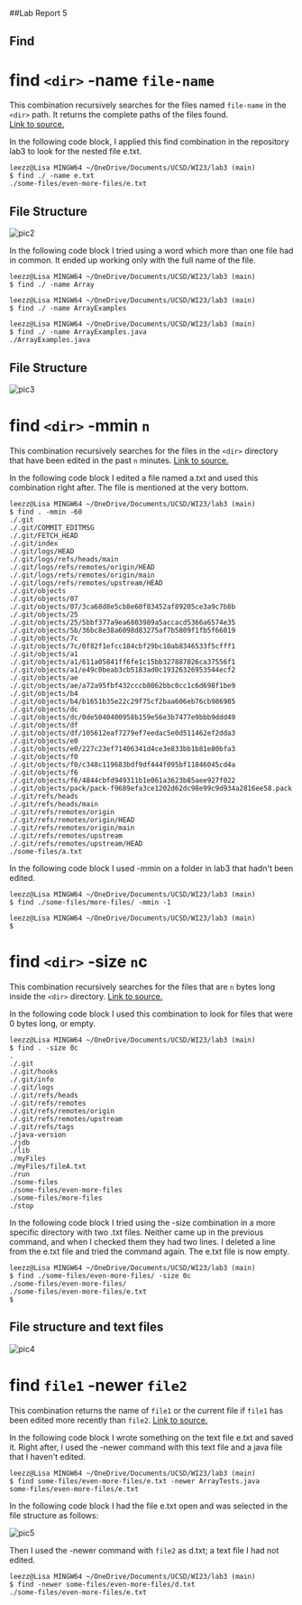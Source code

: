 ##Lab Report 5

## **Find**

# find `<dir>` -name `file-name`


This combination recursively searches for the files named `file-name` in the `<dir>` path. It returns the complete paths of the files found.\
[Link to source.](https://www.ibm.com/docs/en/aix/7.2?topic=f-find-command)

In the following code block, I applied this find combination in the repository lab3 to look for the nested file e.txt.

```
leezz@Lisa MINGW64 ~/OneDrive/Documents/UCSD/WI23/lab3 (main)
$ find ./ -name e.txt
./some-files/even-more-files/e.txt
```

## File Structure 
![pic2](lab5-pic2.png)

In the following code block I tried using a word which more than one file had in common. It ended up working only with the full name of the file.

```
leezz@Lisa MINGW64 ~/OneDrive/Documents/UCSD/WI23/lab3 (main)
$ find ./ -name Array

leezz@Lisa MINGW64 ~/OneDrive/Documents/UCSD/WI23/lab3 (main)
$ find ./ -name ArrayExamples

leezz@Lisa MINGW64 ~/OneDrive/Documents/UCSD/WI23/lab3 (main)
$ find ./ -name ArrayExamples.java
./ArrayExamples.java
```

## File Structure

![pic3](lab5-pic3.png)

# find `<dir>` -mmin `n`

This combination recursively searches for the files in the `<dir>` directory that have been edited in the past `n` minutes.
[Link to source.](https://www.ibm.com/docs/en/aix/7.2?topic=f-find-command)

In the following code block I edited a file named a.txt and used this combination right after. The file is mentioned at the very bottom.

```
leezz@Lisa MINGW64 ~/OneDrive/Documents/UCSD/WI23/lab3 (main)
$ find . -mmin -60
./.git
./.git/COMMIT_EDITMSG
./.git/FETCH_HEAD
./.git/index
./.git/logs/HEAD
./.git/logs/refs/heads/main
./.git/logs/refs/remotes/origin/HEAD
./.git/logs/refs/remotes/origin/main
./.git/logs/refs/remotes/upstream/HEAD
./.git/objects
./.git/objects/07
./.git/objects/07/3ca68d8e5cb8e60f83452af89205ce3a9c7b8b
./.git/objects/25
./.git/objects/25/5bbf377a9ea6803989a5accacd5366a6574e35
./.git/objects/5b/36bc8e38a6098d83275af7b5809f1fb5f66019
./.git/objects/7c
./.git/objects/7c/0f82f1efcc184cbf29bc10ab8346533f5cfff1
./.git/objects/a1
./.git/objects/a1/611a05841ff6fe1c15bb327887026ca37556f1
./.git/objects/a1/e49c0beab3cb5183ad0c19326326953544ecf2
./.git/objects/ae
./.git/objects/ae/a72a95fbf432cccb8062bbc0cc1c6d698f1be9
./.git/objects/b4
./.git/objects/b4/b1651b35e22c29f75cf2baa606eb76cb986985
./.git/objects/dc
./.git/objects/dc/0de5040400958b159e56e3b7477e9bbb9ddd49
./.git/objects/df
./.git/objects/df/105612eaf7279ef7eedac5e0d511462ef2dda3
./.git/objects/e0
./.git/objects/e0/227c23ef71406341d4ce3e833bb1b81e80bfa3
./.git/objects/f0
./.git/objects/f0/c348c119683bdf9df444f095bf11846045cd4a
./.git/objects/f6
./.git/objects/f6/4844cbfd949311b1e061a3623b85aee927f022
./.git/objects/pack/pack-f9689efa3ce1202d62dc98e99c9d934a2816ee58.pack
./.git/refs/heads
./.git/refs/heads/main
./.git/refs/remotes/origin
./.git/refs/remotes/origin/HEAD
./.git/refs/remotes/origin/main
./.git/refs/remotes/upstream
./.git/refs/remotes/upstream/HEAD
./some-files/a.txt
```

In the following code block I used -mmin on a folder in lab3 that hadn't been edited.

```
leezz@Lisa MINGW64 ~/OneDrive/Documents/UCSD/WI23/lab3 (main)
$ find ./some-files/more-files/ -mmin -1

leezz@Lisa MINGW64 ~/OneDrive/Documents/UCSD/WI23/lab3 (main)
$ 
```

# find `<dir>` -size `n`c

This combination recursively searches for the files that are `n` bytes long inside the `<dir>` directory.
[Link to source.](https://www.ibm.com/docs/en/aix/7.2?topic=f-find-command)

In the following code block I used this combination to look for files that were 0 bytes long, or empty.

```
leezz@Lisa MINGW64 ~/OneDrive/Documents/UCSD/WI23/lab3 (main)
$ find . -size 0c
.
./.git
./.git/hooks
./.git/info
./.git/logs
./.git/refs/heads
./.git/refs/remotes
./.git/refs/remotes/origin
./.git/refs/remotes/upstream
./.git/refs/tags
./java-version
./jdb
./lib
./myFiles
./myFiles/fileA.txt
./run
./some-files
./some-files/even-more-files
./some-files/more-files
./stop
```

In the following code block I tried using the -size combination in a more specific directory with two .txt files. Neither came up in the previous command, and when I checked them they had two lines. I deleted a line from the e.txt file and tried the command again. The e.txt file is now empty.

```
leezz@Lisa MINGW64 ~/OneDrive/Documents/UCSD/WI23/lab3 (main)
$ find ./some-files/even-more-files/ -size 0c
./some-files/even-more-files/
./some-files/even-more-files/e.txt
$

```

## File structure and text files
![pic4](lab5-pic4.png)

# find `file1` -newer `file2`

This combination returns the name of `file1` or the current file if `file1` has been edited more recently than `file2`.
[Link to source.](https://www.ibm.com/docs/en/aix/7.2?topic=f-find-command)

In the following code block I wrote something on the text file e.txt and saved it. Right after, I used the -newer command with this text file and a java file that I haven't edited.

```
leezz@Lisa MINGW64 ~/OneDrive/Documents/UCSD/WI23/lab3 (main)
$ find some-files/even-more-files/e.txt -newer ArrayTests.java
some-files/even-more-files/e.txt
```

In the following code block I had the file e.txt open and was selected in the file structure as follows: 

![pic5](lab5-pic5.png)

Then I used the -newer command with `file2` as d.txt; a text file I had not edited.

```
leezz@Lisa MINGW64 ~/OneDrive/Documents/UCSD/WI23/lab3 (main)
$ find -newer some-files/even-more-files/d.txt
./some-files/even-more-files/e.txt
```




